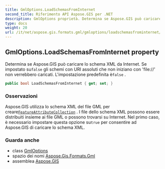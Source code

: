 ```yaml
---
title: GmlOptions.LoadSchemasFromInternet
second_title: Riferimento API Aspose.GIS per .NET
description: GmlOptions proprietà. Determina se Aspose.GIS può caricare lo schema XML da Internet. Se impostato sufalse gli schemi con URI assoluti che non iniziano con file// non verrebbero caricati. Limpostazione predefinita èfalse .
type: docs
weight: 20
url: /it/net/aspose.gis.formats.gml/gmloptions/loadschemasfrominternet/
---
```

## GmlOptions.LoadSchemasFromInternet property

Determina se Aspose.GIS può caricare lo schema XML da Internet. Se impostato su`false` gli schemi con URI assoluti che non iniziano con 'file://' non verrebbero caricati. L'impostazione predefinita è`false` .

```csharp
public bool LoadSchemasFromInternet { get; set; }
```

### Osservazioni

Aspose.GIS utilizza lo schema XML del file GML per creare[`FeatureAttributeCollection`](../../../aspose.gis/featureattributecollection/) . I file dello schema XML possono essere distribuiti insieme ai file GML o possono trovarsi su Internet. Nel primo caso, è necessario impostare questa opzione su`true` per consentire ad Aspose.GIS di caricare lo schema XML.

### Guarda anche

* class [GmlOptions](../)
* spazio dei nomi [Aspose.Gis.Formats.Gml](../../gmloptions/)
* assemblea [Aspose.GIS](../../../)


